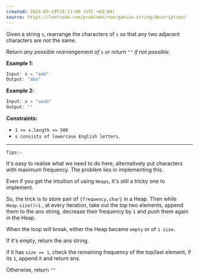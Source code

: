 ```yaml
---
created: 2024-03-19T19:11:00 (UTC +03:00)
source: https://leetcode.com/problems/reorganize-string/description/
---
```

Given a string `s`, rearrange the characters of `s` so that any two adjacent characters are not the same.

Return _any possible rearrangement of `s` or return `""` if not possible_.


**Example 1:**

``` Java
Input: s = "aab"
Output: "aba"
```


**Example 2:**

``` Java
Input: s = "aaab"
Output: ""
```


**Constraints:**

* `1 <= s.length <= 500`
* `s consists of lowercase English letters`.

---
`Tips:-`

It's easy to realise what we need to do here, alternatively put characters with maximum frequency. The problem lies in implementing this.

Even if you get the intuition of using `Heaps`, it's still a tricky one to implement.

So, the trick is to store pair of `{frequency,char}` in a Heap. Then while `Heap.size()>1` , at every iteration, take out the top two elements, append them to the ans string, decrease their frequency by `1` and push them again in the Heap.

When the loop will break, either the Heap became `empty` or of `1 size.`

If it's empty, return the ans string.

if it has `size == 1`, check the remaining frequency of the top/last element, if its `1`, append it and return ans.

Otherwise, return `""`
